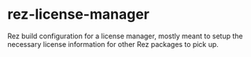 rez-license-manager
===

Rez build configuration for a license manager, mostly meant to setup the necessary license information for other Rez packages to pick up.